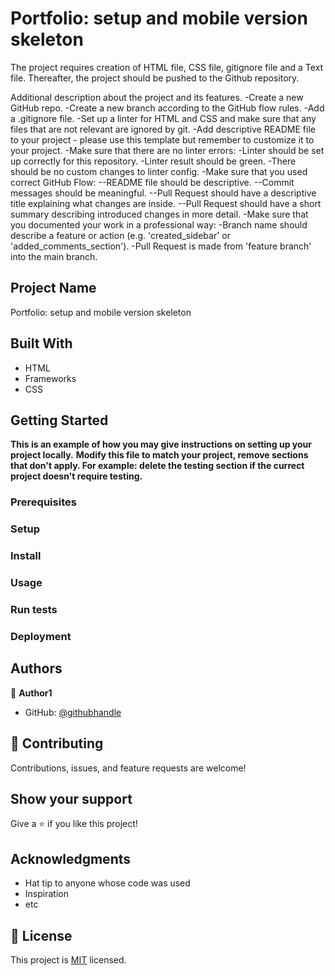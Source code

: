 # Portfolio: setup and mobile version skeleton
The project requires creation of HTML file, CSS file, gitignore file and a Text file. Thereafter, the project should be pushed to the Github repository. 

Additional description about the project and its features.
-Create a new GitHub repo.
-Create a new branch according to the GitHub flow rules.
-Add a .gitignore file.
-Set up a linter for HTML and CSS and make sure that any files that are not relevant are ignored by git.
-Add descriptive README file to your project - please use this template but remember to customize it to your project.
-Make sure that there are no linter errors:
-Linter should be set up correctly for this repository.
-Linter result should be green.
-There should be no custom changes to linter config.
-Make sure that you used correct GitHub Flow:
--README file should be descriptive.
--Commit messages should be meaningful.
--Pull Request should have a descriptive title explaining what changes are inside.
--Pull Request should have a short summary describing introduced changes in more detail.
-Make sure that you documented your work in a professional way:
-Branch name should describe a feature or action (e.g. 'created_sidebar' or 'added_comments_section').
-Pull Request is made from 'feature branch' into the main branch.

## Project Name

Portfolio: setup and mobile version skeleton


## Built With

- HTML
- Frameworks
- CSS


## Getting Started

**This is an example of how you may give instructions on setting up your project locally.**
**Modify this file to match your project, remove sections that don't apply. For example: delete the testing section if the currect project doesn't require testing.**


### Prerequisites

### Setup

### Install

### Usage

### Run tests

### Deployment


## Authors

👤 **Author1**

- GitHub: [@githubhandle](https://github.com/vabuyia)


## 🤝 Contributing

Contributions, issues, and feature requests are welcome!


## Show your support

Give a ⭐️ if you like this project!

## Acknowledgments

- Hat tip to anyone whose code was used
- Inspiration
- etc

## 📝 License

This project is [MIT](./MIT.md) licensed.


